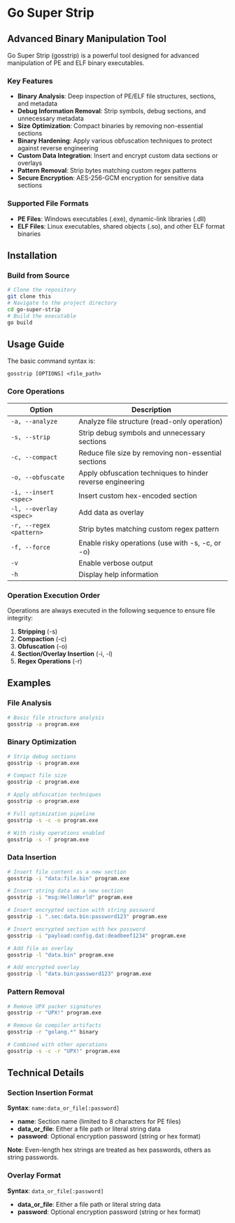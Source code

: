 # Go Super Strip

## Advanced Binary Manipulation Tool

Go Super Strip (gosstrip) is a powerful  tool designed for advanced manipulation of PE and ELF binary executables.

### Key Features

- **Binary Analysis**: Deep inspection of PE/ELF file structures, sections, and metadata
- **Debug Information Removal**: Strip symbols, debug sections, and unnecessary metadata
- **Size Optimization**: Compact binaries by removing non-essential sections
- **Binary Hardening**: Apply various obfuscation techniques to protect against reverse engineering
- **Custom Data Integration**: Insert and encrypt custom data sections or overlays
- **Pattern Removal**: Strip bytes matching custom regex patterns
- **Secure Encryption**: AES-256-GCM encryption for sensitive data sections

### Supported File Formats

- **PE Files**: Windows executables (.exe), dynamic-link libraries (.dll)
- **ELF Files**: Linux executables, shared objects (.so), and other ELF format binaries

## Installation

### Build from Source

```bash
# Clone the repository
git clone this
# Navigate to the project directory
cd go-super-strip
# Build the executable
go build
```

## Usage Guide

The basic command syntax is:

```
gosstrip [OPTIONS] <file_path>
```

### Core Operations

| Option                  | Description                                                |
|-------------------------|------------------------------------------------------------|
| `-a, --analyze`         | Analyze file structure (read-only operation)               |
| `-s, --strip`           | Strip debug symbols and unnecessary sections               |
| `-c, --compact`         | Reduce file size by removing non-essential sections        |
| `-o, --obfuscate`       | Apply obfuscation techniques to hinder reverse engineering |
| `-i, --insert <spec>`   | Insert custom hex-encoded section                          |
| `-l, --overlay <spec>`  | Add data as overlay                                        |
| `-r, --regex <pattern>` | Strip bytes matching custom regex pattern                  |
| `-f, --force`           | Enable risky operations (use with -s, -c, or -o)           |
| `-v`                    | Enable verbose output                                      |
| `-h`                    | Display help information                                   |

### Operation Execution Order

Operations are always executed in the following sequence to ensure file integrity:

1. **Stripping** (-s)
2. **Compaction** (-c)
3. **Obfuscation** (-o)
4. **Section/Overlay Insertion** (-i, -l)
5. **Regex Operations** (-r)

## Examples

### File Analysis

```bash
# Basic file structure analysis
gosstrip -a program.exe
```

### Binary Optimization

```bash
# Strip debug sections
gosstrip -s program.exe

# Compact file size
gosstrip -c program.exe  

# Apply obfuscation techniques
gosstrip -o program.exe

# Full optimization pipeline
gosstrip -s -c -o program.exe

# With risky operations enabled
gosstrip -s -f program.exe
```

### Data Insertion

```bash
# Insert file content as a new section
gosstrip -i "data:file.bin" program.exe

# Insert string data as a new section
gosstrip -i "msg:HelloWorld" program.exe

# Insert encrypted section with string password
gosstrip -i ".sec:data.bin:password123" program.exe

# Insert encrypted section with hex password
gosstrip -i "payload:config.dat:deadbeef1234" program.exe

# Add file as overlay
gosstrip -l "data.bin" program.exe

# Add encrypted overlay
gosstrip -l "data.bin:password123" program.exe
```

### Pattern Removal

```bash
# Remove UPX packer signatures
gosstrip -r "UPX!" program.exe

# Remove Go compiler artifacts
gosstrip -r "golang.*" binary

# Combined with other operations
gosstrip -s -c -r "UPX!" program.exe
```

## Technical Details

### Section Insertion Format

**Syntax**: `name:data_or_file[:password]`

- **name**: Section name (limited to 8 characters for PE files)
- **data_or_file**: Either a file path or literal string data
- **password**: Optional encryption password (string or hex format)

**Note**: Even-length hex strings are treated as hex passwords, others as string passwords.

### Overlay Format

**Syntax**: `data_or_file[:password]`

- **data_or_file**: Either a file path or literal string data
- **password**: Optional encryption password (string or hex format)